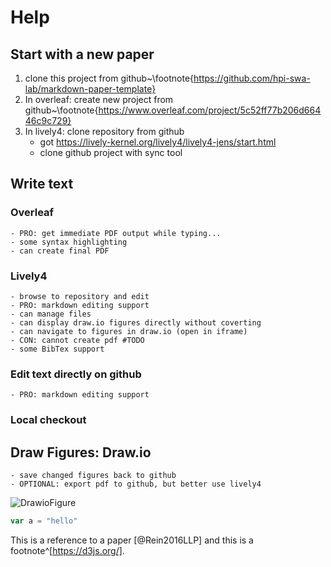 # Help

## Start with a new paper

1. clone this project from github~\footnote{https://github.com/hpi-swa-lab/markdown-paper-template}
2. In overleaf: create new project from github~\footnote{https://www.overleaf.com/project/5c52ff77b206d66446c9c729}
3. In lively4: clone repository from github
    - got https://lively-kernel.org/lively4/lively4-jens/start.html
    - clone github project with sync tool

##  Write text 

### Overleaf
    - PRO: get immediate PDF output while typing...
    - some syntax highlighting
    - can create final PDF
    
### Lively4
    - browse to repository and edit
    - PRO: markdown editing support
    - can manage files
    - can display draw.io figures directly without coverting
    - can navigate to figures in draw.io (open in iframe)
    - CON: cannot create pdf #TODO
    - some BibTex support

### Edit text directly on github
    - PRO: markdown editing support

### Local checkout
    
## Draw Figures: Draw.io
    - save changed figures back to github
    - OPTIONAL: export pdf to github, but better use lively4

![DrawioFigure](../figures/testdrawio "A figure created with drawio.")

```javascript
var a = "hello"
```
<!-- This is a comment -->
This is a reference to a paper [@Rein2016LLP] and this is a footnote^[https://d3js.org/].  




